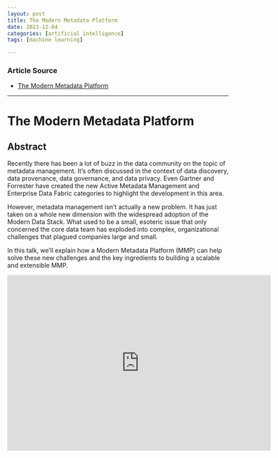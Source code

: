 ```yaml
---
layout: post
title: The Modern Metadata Platform 
date: 2023-12-04
categories: [artificial intelligence]
tags: [machine learning]

---
```


### Article Source

* [The Modern Metadata Platform](https://www.youtube.com/watch?v=hPqKBUoyNtc)

---

# The Modern Metadata Platform  

## Abstract

Recently there has been a lot of buzz in the data community on the topic of metadata management. It’s often discussed in the context of data discovery, data provenance, data governance, and data privacy. Even Gartner and Forrester have created the new Active Metadata Management and Enterprise Data Fabric categories to highlight the development in this area.

However, metadata management isn’t actually a new problem. It has just taken on a whole new dimension with the widespread adoption of the Modern Data Stack. What used to be a small, esoteric issue that only concerned the core data team has exploded into complex, organizational challenges that plagued companies large and small.

In this talk, we’ll explain how a Modern Metadata Platform (MMP) can help solve these new challenges and the key ingredients to building a scalable and extensible MMP.

<iframe width="600" height="400" src="https://www.youtube.com/embed/hPqKBUoyNtc?si=AE2Vv2iYOWpZhFdz" title="YouTube video player" frameborder="0" allow="accelerometer; autoplay; clipboard-write; encrypted-media; gyroscope; picture-in-picture; web-share" allowfullscreen></iframe>